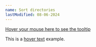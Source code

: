 ```yaml
---
name: Sort directories
lastModified: 08-06-2024
---
```


[Hover your mouse here to see the tooltip](https://stackoverflow.com/a/71729464/11465149 "This is a tooltip :)")

[id1]: ## "your hover text"
This is a [hover text][id1] example.

